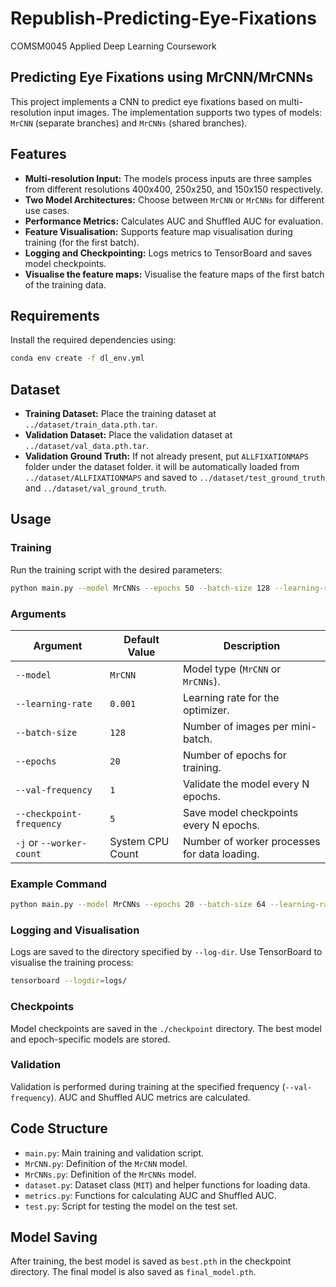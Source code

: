 # Republish-Predicting-Eye-Fixations 
COMSM0045 Applied Deep Learning Coursework

## Predicting Eye Fixations using MrCNN/MrCNNs

This project implements a CNN to predict eye fixations based on multi-resolution input images. The implementation supports two types of models: `MrCNN` (separate branches) and `MrCNNs` (shared branches).

## Features

- **Multi-resolution Input:** The models process inputs are three samples from different resolutions 400x400, 250x250, and 150x150 respectively.
- **Two Model Architectures:** Choose between `MrCNN` or `MrCNNs` for different use cases.
- **Performance Metrics:** Calculates AUC and Shuffled AUC for evaluation.
- **Feature Visualisation:** Supports feature map visualisation during training (for the first batch).
- **Logging and Checkpointing:** Logs metrics to TensorBoard and saves model checkpoints.
- **Visualise the feature maps:** Visualise the feature maps of the first batch of the training data.

## Requirements

Install the required dependencies using:
```bash
conda env create -f dl_env.yml
```

## Dataset

- **Training Dataset:** Place the training dataset at `../dataset/train_data.pth.tar`.
- **Validation Dataset:** Place the validation dataset at `../dataset/val_data.pth.tar`.
- **Validation Ground Truth:** If not already present, put `ALLFIXATIONMAPS` folder under the dataset folder. it will be automatically loaded from `../dataset/ALLFIXATIONMAPS` and saved to `../dataset/test_ground_truth` and `../dataset/val_ground_truth`.

## Usage

### Training

Run the training script with the desired parameters:
```bash
python main.py --model MrCNNs --epochs 50 --batch-size 128 --learning-rate 0.001
```

### Arguments

| Argument               | Default Value          | Description                                           |
|------------------------|------------------------|-------------------------------------------------------|
| `--model`              | `MrCNN`               | Model type (`MrCNN` or `MrCNNs`).                     |                          |
| `--learning-rate`      | `0.001`               | Learning rate for the optimizer.                     |
| `--batch-size`         | `128`                 | Number of images per mini-batch.                     |
| `--epochs`             | `20`                  | Number of epochs for training.                       |
| `--val-frequency`      | `1`                   | Validate the model every N epochs.                   |
| `--checkpoint-frequency` | `5`                | Save model checkpoints every N epochs.               |
| `-j` or `--worker-count` | System CPU Count    | Number of worker processes for data loading.         |


### Example Command

```bash
python main.py --model MrCNNs --epochs 20 --batch-size 64 --learning-rate 0.0005
```

### Logging and Visualisation

Logs are saved to the directory specified by `--log-dir`. Use TensorBoard to visualise the training process:
```bash
tensorboard --logdir=logs/
```

### Checkpoints

Model checkpoints are saved in the `./checkpoint` directory. The best model and epoch-specific models are stored.

### Validation

Validation is performed during training at the specified frequency (`--val-frequency`). AUC and Shuffled AUC metrics are calculated.

## Code Structure

- `main.py`: Main training and validation script.
- `MrCNN.py`: Definition of the `MrCNN` model.
- `MrCNNs.py`: Definition of the `MrCNNs` model.
- `dataset.py`: Dataset class (`MIT`) and helper functions for loading data.
- `metrics.py`: Functions for calculating AUC and Shuffled AUC.
- `test.py`: Script for testing the model on the test set.

## Model Saving

After training, the best model is saved as `best.pth` in the checkpoint directory. The final model is also saved as `final_model.pth`.
